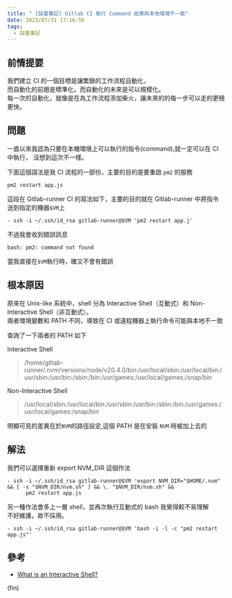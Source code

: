 ```yaml
---
title: " [踩雷筆記] Gitlab CI 執行 Command 結果與本地環境不一致"
date: 2023/07/31 17:16:56
tags:
  - 踩雷筆記
---
```


## 前情提要

我們建立 CI 的一個目標是讓繁鎖的工作流程自動化，  
而自動化的前題是標準化，而自動化的未來是可以規模化。  
每一次的自動化，就像是在為工作流程添加柴火，讓未來的的每一步可以走的更穩更快。

## 問題

一直以來我認為只要在本機環境上可以執行的指令(command),就一定可以在 CI 中執行，
沒想到這次不一樣。

下面這個語法是我 CI 流程的一部份，主要的目的是要重啟 `pm2` 的服務

```shell
pm2 restart app.js
```

這段在 Gitlab-runner CI 的寫法如下，主要的目的就在 Gitlab-runner 中將指令送到指定的機器`$VM`上

```shell
- ssh -i ~/.ssh/id_rsa gitlab-runner@$VM 'pm2 restart app.j'
```

不過我會收到錯誤訊息

```shell
bash: pm2: command not found
```

當我直接在`$VM`執行時，確又不會有錯誤

## 根本原因

原來在 Unix-like 系統中，shell 分為 Interactive Shell（互動式）和 Non-Interactive Shell（非互動式）。  
兩者環境變數和 PATH 不同，導致在 CI 或遠程機器上執行命令可能與本地不一致

查詢了一下兩者的 PATH 如下

Interactive Shell

> /home/gitlab-runner/.nvm/versions/node/v20.4.0/bin:/usr/local/sbin:/usr/local/bin:/usr/sbin:/usr/bin:/sbin:/bin:/usr/games:/usr/local/games:/snap/bin

Non-Interactive Shell

> /usr/local/sbin:/usr/local/bin:/usr/sbin:/usr/bin:/sbin:/bin:/usr/games:/usr/local/games:/snap/bin

明顯可見的差異在於`NVM`的路徑設定,這個 PATH 是在安裝 `NVM` 時被加上去的

## 解法

我們可以選擇重新 export NVM_DIR 這個作法

```shell
- ssh -i ~/.ssh/id_rsa gitlab-runner@$VM 'export NVM_DIR="$HOME/.nvm" && [ -s "$NVM_DIR/nvm.sh" ] && \. "$NVM_DIR/nvm.sh" &&
      pm2 restart app.js
```

另一種作法會多上一層 shell，並再次執行互動式的 bash 我覺得較不易理解  
不好維護，故不採用。

```shell
- ssh -i ~/.ssh/id_rsa gitlab-runner@$VM 'bash -i -l -c "pm2 restart app.js"'
```

## 參考

- [What is an Interactive Shell?](https://www.gnu.org/software/bash/manual/html_node/What-is-an-Interactive-Shell_003f.html)

(fin)

